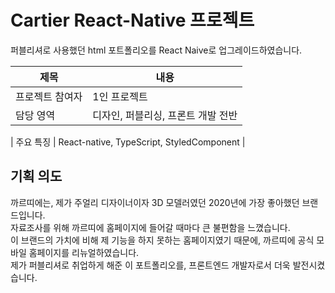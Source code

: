 # Cartier React-Native 프로젝트

퍼블리셔로 사용했던 html 포트폴리오를 React Naive로 업그레이드하였습니다.

| 제목      | 내용                                              |
| --------- | ------------------------------------------------- |
| 프로젝트 참여자 | 1인 프로젝트 |
| 담당 영역 | 디자인, 퍼블리싱, 프론트 개발 전반 |

| 주요 특징 | React-native, TypeScript, StyledComponent         |

## 기획 의도

까르띠에는, 제가 주얼리 디자이너이자 3D 모델러였던 2020년에 가장 좋아했던 브랜드입니다. <br/>
자료조사를 위해 까르띠에 홈페이지에 들어갈 때마다 큰 불편함을 느꼈습니다. <br/>
이 브랜드의 가치에 비해 제 기능을 하지 못하는 홈페이지였기 때문에, 까르띠에 공식 모바일 홈페이지를 리뉴얼하였습니다.<br/>
제가 퍼블리셔로 취업하게 해준 이 포트폴리오를, 프론트엔드 개발자로서 더욱 발전시켰습니다. <br/>

